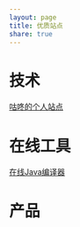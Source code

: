 ```yaml
---
layout: page
title: 优质站点
share: true
---
```


# 技术

[咕咚的个人站点](http://gudong.name/)

# 在线工具

[在线Java编译器](https://www.jdoodle.com/online-java-compiler)

# 产品